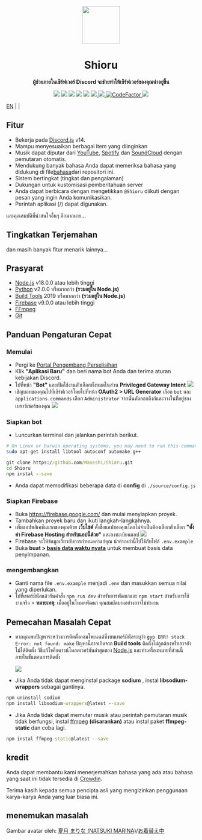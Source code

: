 <div align="center">
  <img src="https://raw.githubusercontent.com/Maseshi/Shioru/main/assets/icons/favicon-circle.png" width="100" />
  <strong>
    <h1>Shioru</h2>
    <p>ผู้ช่วยภายในเซิร์ฟเวอร์ Discord จะช่วยทำให้เซิร์ฟเวอร์ของคุณน่าอยู่ขึ้น</p>
  </strong>
  <img src="https://img.shields.io/badge/discord.js-v14-7354F6?logo=discord&logoColor=white" />
  <img src="https://img.shields.io/github/stars/Maseshi/Shioru.svg?logo=github" />
  <img src="https://img.shields.io/github/v/release/Maseshi/Shioru" />
  <img src="https://img.shields.io/github/license/Maseshi/Shioru.svg?logo=github" />
  <img src="https://img.shields.io/github/last-commit/Maseshi/Shioru" />
  <a title="Status" target="_blank" href="https://shioru.statuspage.io/">
    <img src="https://img.shields.io/badge/dynamic/json?logo=google-cloud&logoColor=white&label=status&query=status.indicator&url=https%3A%2F%2Fq60yrzp0cbgg.statuspage.io%2Fapi%2Fv2%2Fstatus.json" />
  </a>
  <a title="Crowdin" target="_blank" href="https://crowdin.com/project/shioru">
    <img src="https://badges.crowdin.net/shioru/localized.svg" />
  </a>
  <a title="CodeFactor" target="_blank" href="https://www.codefactor.io/repository/github/maseshi/shioru">
    <img src="https://www.codefactor.io/repository/github/maseshi/shioru/badge" alt="CodeFactor" />
  </a>
  <a title="Top.gg" target="_blank" href="https://top.gg/bot/704706906505347183">
    <img src="https://top.gg/api/widget/upvotes/704706906505347183.svg" />
  </a>
</div>

[EN](https://github.com/Maseshi/Shioru/blob/main/documents/README.en.md) | [](https://github.com/Maseshi/Shioru/blob/main/documents/README.th.md) |

<div align="center">
  <a href="https://github.com/Maseshi/Shioru/tree/main/documents">
    </img>
  </a>
</div>

## Fitur

- Bekerja pada [Discord.js](https://discord.js.org/) v14.
- Mampu menyesuaikan berbagai item yang diinginkan
- Musik dapat diputar dari [YouTube](https://www.youtube.com/), [Spotify](https://www.spotify.com/) dan [SoundCloud](https://soundcloud.com/) dengan pemutaran otomatis.
- Mendukung banyak bahasa Anda dapat memeriksa bahasa yang didukung di file[bahasa](https://github.com/Maseshi/shioru/blob/main/source/languages)dari repositori ini.
- Sistem bertingkat (tingkat dan pengalaman)
- Dukungan untuk kustomisasi pemberitahuan server
- Anda dapat berbicara dengan mengetikkan `@Shioru` diikuti dengan pesan yang ingin Anda komunikasikan.
- Perintah aplikasi (/) dapat digunakan.

และคุณสมบัติที่น่าสนใจอื่นๆ อีกมากมาย...

## Tingkatkan Terjemahan

dan masih banyak fitur menarik lainnya...

## Prasyarat

- [Node.js](https://nodejs.org/) v18.0.0 atau lebih tinggi
- [Python](https://www.python.org/downloads/) v2.0.0 หรือมากกว่า **(รวมอยู่ใน Node.js)**
- [Build Tools](https://visualstudio.microsoft.com/downloads/?q=build+tools) 2019 หรือมากกว่า **(รวมอยู่ใน Node.js)**
- [Firebase](https://firebase.google.com/) v9.0.0 atau lebih tinggi
- [FFmpeg](https://www.ffmpeg.org/download.html)
- [Git](https://git-scm.com/downloads)

## Panduan Pengaturan Cepat

### Memulai

- Pergi ke [Portal Pengembang Perselisihan](https://discord.com/developers/applications)
- Klik **"Aplikasi Baru"** dan beri nama bot Anda dan terima aturan kebijakan Discord.
- ไปที่หน้า **"Bot"** และเปิดใช้งานตัวเลือกทั้งหมดในส่วน **Privileged Gateway Intent** ![](https://raw.githubusercontent.com/Maseshi/Shioru/main/assets/images/discord-developer-portal-privileged-gateway-intents.png)
- เชิญบอทของคุณไปที่เซิร์ฟเวอร์โดยไปที่หน้า **OAuth2 > URL Generator** เลือก `bot` และ `applications.commands` เลือก `Administrator` จากนั้นคัดลอกลิงก์และวางในที่อยู่ของเบราว์เซอร์ของคุณ ![](https://raw.githubusercontent.com/Maseshi/Shioru/main/assets/images/discord-developer-portal-scopes.png)

### Siapkan bot

- Luncurkan terminal dan jalankan perintah berikut.

```sh
# On Linux or Darwin operating systems, you may need to run this command.
sudo apt-get install libtool autoconf automake g++
```

```bat
git clone https://github.com/Maseshi/Shioru.git
cd Shioru
npm instal --save
```

- Anda dapat memodifikasi beberapa data di **config** di `./source/config.js`

### Siapkan Firebase

- Buka https://firebase.google.com/ dan mulai menyiapkan proyek.
- Tambahkan proyek baru dan ikuti langkah-langkahnya.
- เพิ่มแอปพลิเคชันแรกของคุณด้วย **เว็บไซต์** ตั้งชื่อแอปของคุณโดยไม่จำเป็นต้องเลือกตัวเลือก **"ตั้งค่า Firebase Hosting สำหรับแอปนี้ด้วย"** และลงทะเบียนแอป ![](https://raw.githubusercontent.com/Maseshi/Shioru/main/assets/images/firebase-setup-web-application.png)
- Firebase จะให้ข้อมูลเกี่ยวกับการกำหนดค่าแก่คุณ นำค่าเหล่านี้ไปใช้กับไฟล์ `.env.example`
- Buka **buat > [basis data waktu nyata](https://console.firebase.google.com/u/0/project/_/database/data)** untuk membuat basis data penyimpanan.

### mengembangkan

- Ganti nama file `.env.example` menjadi `.env` dan masukkan semua nilai yang diperlukan.
- ไปที่เทอร์มินัลแล้วรันคำสั่ง `npm run dev` สำหรับการพัฒนาและ `npm start` สำหรับการใช้งานจริง > **หมายเหตุ**: เมื่ออยู่ในโหมดพัฒนา คุณสมบัตบางอย่างอาจไม่ทำงาน

## Pemecahan Masalah Cepat

- หากคุณพบปัญหาระหว่างการติดตั้งคอมโพเนนต์ซึ่งบนเทอร์มินัลระบุว่า `gyp ERR! stack Error: not found: make` ปัญหานี้อาจเกิดจาก **Build tools** ติดตั้งไม่ถูกต้องหรืออาจยังไม่ได้ติดตั้ง วิธีแก้ไขคือดาวน์โหลดเวอร์ชันล่าสุดของ [Node.js](https://nodejs.org/) และทำเครื่องหมายที่ส่วนนี้ภายในขั้นตอนการติดตั้ง

  ![](https://raw.githubusercontent.com/Maseshi/Shioru/main/assets/images/node-js-tools-for-native-modules.png)

- Jika Anda tidak dapat menginstal package **sodium** , instal **libsodium-wrappers** sebagai gantinya.
```bat
npm uninstall sodium
npm install libsodium-wrappers@latest --save
```
- Jika Anda tidak dapat memutar musik atau perintah pemutaran musik tidak berfungsi, instal [ffmpeg](https://ffmpeg.org/download.html) **(disarankan)** atau instal paket **ffmpeg-static** dan coba lagi.
```bat
npm instal ffmpeg-static@latest --save
```

## kredit

Anda dapat membantu kami menerjemahkan bahasa yang ada atau bahasa yang saat ini tidak tersedia di [Crowdin](https://crowdin.com/project/shioru-bot).

Terima kasih kepada semua pencipta asli yang mengizinkan penggunaan karya-karya Anda yang luar biasa ini.

## menemukan masalah

Gambar avatar oleh: [夏月 まりな (NATSUKI MARINA)](https://www.pixiv.net/en/users/482462)/[お着替え中](https://www.pixiv.net/en/artworks/76075098)
